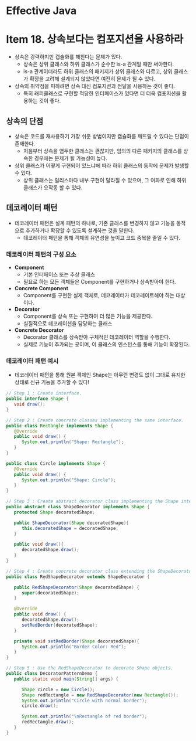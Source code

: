 # Effective Java

# Item 18. **상속보다는 컴포지션을 사용하라**

- 상속은 강력하지만 캡슐화를 해친다는 문제가 있다.
    - 상속은 상위 클래스와 하위 클래스가 순수한 is-a 관계일 때만 써야한다.
    - is-a 관계이더라도 하위 클래스의 패키지가 상위 클래스와 다르고, 상위 클래스가 확장을 고려해 설계되지 않았다면 여전히 문제가 될 수 있다.
- 상속의 취약점을 피하려면 상속 대신 컴포지션과 전달을 사용하는 것이 좋다.
    - 특히 래퍼클래스로 구현할 적당한 인터페이스가 있다면 더 더욱 컴포지션을 활용하는 것이 좋다.

## 상속의 단점

- 상속은 코드를 재사용하기 가장 쉬운 방법이지만 캡슐화를 깨뜨릴 수 있다는 단점이 존재한다.
    - 처음부터 상속을 염두한 클래스는 괜찮지만, 임의의 다른 패키지의 클래스를 상속한 경우에는 문제가 될 가능성이 높다.
- 상위 클래스가 어떻게 구현되어 있느냐에 따라 하위 클래스의 동작에 문제가 발생할 수 있다.
    - 상위 클래스는 릴리스마다 내부 구현이 달라질 수 있으며, 그 여파로 인해 하위 클래스가 오작동 할 수 있다.

## **데코레이터 패턴**

- 데코레이터 패턴은 설계 패턴의 하나로, 기존 클래스를 변경하지 않고 기능을 동적으로 추가하거나 확장할 수 있도록 설계하는 것을 말한다.
    - 데코레이터 패턴을 통해 객체의 유연성을 높이고 코드 중복을 줄일 수 있다.

### 데코레이터 패턴의 구성 요소

- **Component**
    - 기본 인터페이스 또는 추상 클래스
    - 필요로 하는 모든 객체들은 Component를 구현하거나 상속받아야 한다.
- **Concrete Component**
    - Component를 구현한 실제 객체로, 데코레이터가 데코레이트해야 하는 대상이다.
- **Decorator**
    - Component를 상속 또는 구현하여 더 많은 기능을 제공한다.
    - 실질적으로 데코레이션을 담당하는 클래스
- **Concrete Decorator**
    - Decorator 클래스를 상속받아 구체적인 데코레이터 역할을 수행한다.
    - 실제로 기능이 추가되는 곳이며, 이 클래스의 인스턴스를 통해 기능이 확장된다.

### 데코레이터 패턴 예시

- 데코레이터 패턴을 통해 원본 객체인 Shape는 아무런 변경도 없이 그대로 유지한 상태로 신규 기능을 추가할 수 있다!

```java
// Step 1 : Create interface.
public interface Shape {
   void draw();
}

// Step 2 : Create concrete classes implementing the same interface.
public class Rectangle implements Shape {
   @Override
   public void draw() {
      System.out.println("Shape: Rectangle");
   }
}

public class Circle implements Shape {
   @Override
   public void draw() {
      System.out.println("Shape: Circle");
   }
}

// Step 3 : Create abstract decorator class implementing the Shape interface.
public abstract class ShapeDecorator implements Shape {
   protected Shape decoratedShape;

   public ShapeDecorator(Shape decoratedShape){
      this.decoratedShape = decoratedShape;
   }

   public void draw(){
      decoratedShape.draw();
   }
}

// Step 4 : Create concrete decorator class extending the ShapeDecorator class.
public class RedShapeDecorator extends ShapeDecorator {

   public RedShapeDecorator(Shape decoratedShape) {
      super(decoratedShape); 
   }

   @Override
   public void draw() {
      decoratedShape.draw();         
      setRedBorder(decoratedShape);
   }

   private void setRedBorder(Shape decoratedShape){
      System.out.println("Border Color: Red");
   }
}

// Step 5 : Use the RedShapeDecorator to decorate Shape objects.
public class DecoratorPatternDemo {
   public static void main(String[] args) {

      Shape circle = new Circle();
      Shape redRectangle = new RedShapeDecorator(new Rectangle());
      System.out.println("Circle with normal border");
      circle.draw();

      System.out.println("\nRectangle of red border");
      redRectangle.draw();
   }
}
```